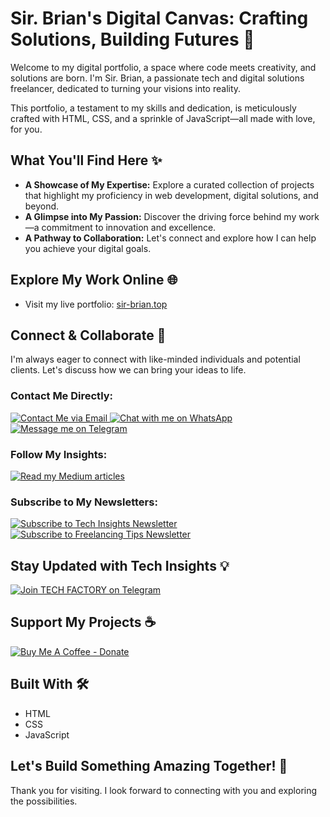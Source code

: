 # Sir. Brian's Digital Canvas: Crafting Solutions, Building Futures 🚀

Welcome to my digital portfolio, a space where code meets creativity, and solutions are born. I'm Sir. Brian, a passionate tech and digital solutions freelancer, dedicated to turning your visions into reality.

This portfolio, a testament to my skills and dedication, is meticulously crafted with HTML, CSS, and a sprinkle of JavaScript—all made with love, for you.

## What You'll Find Here ✨

* **A Showcase of My Expertise:** Explore a curated collection of projects that highlight my proficiency in web development, digital solutions, and beyond.
* **A Glimpse into My Passion:** Discover the driving force behind my work—a commitment to innovation and excellence.
* **A Pathway to Collaboration:** Let's connect and explore how I can help you achieve your digital goals.

## Explore My Work Online 🌐

* Visit my live portfolio: [sir-brian.top](https://sir-brian.top)

## Connect & Collaborate 🤝

I'm always eager to connect with like-minded individuals and potential clients. Let's discuss how we can bring your ideas to life.

### Contact Me Directly:

<a href="mailto:hello@sir-brian.top">
  <img src="https://img.shields.io/badge/Email-Contact%20Me-blue?style=for-the-badge&logo=gmail" alt="Contact Me via Email">
</a>

<a href="https://wa.me/+254792710951">
  <img src="https://img.shields.io/badge/WhatsApp-Chat%20Now-green?style=for-the-badge&logo=whatsapp" alt="Chat with me on WhatsApp">
</a>

<a href="https://t.me/CT_AdminBot">
  <img src="https://img.shields.io/badge/Telegram-Message%20Me-blue?style=for-the-badge&logo=telegram" alt="Message me on Telegram">
</a>

### Follow My Insights:

<a href="https://medium.com/@sirbrian/subscribe">
  <img src="https://img.shields.io/badge/Medium-Read%20My%20Articles-black?style=for-the-badge&logo=medium" alt="Read my Medium articles">
</a>

### Subscribe to My Newsletters:

<a href="https://sirbrian.beehiiv.com/subscribe)">
  <img src="https://img.shields.io/badge/Tech%20Insights-Subscribe-brightgreen?style=for-the-badge" alt="Subscribe to Tech Insights Newsletter">
</a>

<a href="https://sirbrian.beehiiv.com/subscribe">
  <img src="https://img.shields.io/badge/Freelancing%20Tips-Subscribe-yellow?style=for-the-badge" alt="Subscribe to Freelancing Tips Newsletter">
</a>

## Stay Updated with Tech Insights 💡

<a href="https://t.me/smartesthackers" target="_blank">
  <img src="https://img.shields.io/badge/Telegram-Join%20𝐓𝐄𝐂𝐇%20𝐅𝐀𝐂𝐓𝐎𝐑𝐘-blue?style=for-the-badge&logo=telegram" alt="Join TECH FACTORY on Telegram">
</a>

## Support My Projects ☕

<a href="https://buymeacoffee.com/cyberliontechnologies" target="_blank">
  <img src="https://img.shields.io/badge/Buy%20Me%20A%20Coffee-Donate-orange?style=for-the-badge&logo=buymeacoffee" alt="Buy Me A Coffee - Donate">
</a>

## Built With 🛠️

* HTML
* CSS
* JavaScript

## Let's Build Something Amazing Together! 🚀

Thank you for visiting. I look forward to connecting with you and exploring the possibilities.
